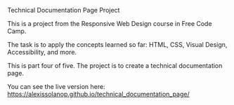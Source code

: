 Technical Documentation Page Project

This is a project from the Responsive Web Design course in Free Code Camp.

The task is to apply the concepts learned so far: HTML, CSS, Visual Design, Accessibility, and more.

This is part four of five. The project is to create a technical documentation page.

You can see the live version here:
https://alexissolanop.github.io/technical_documentation_page/
